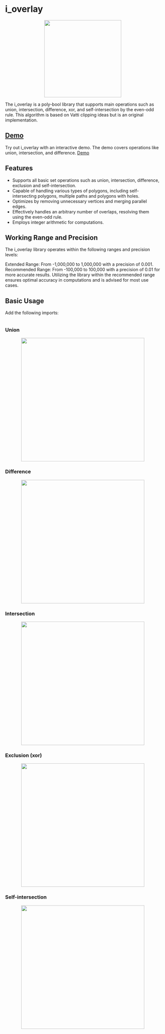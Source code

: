 # i_overlay

<p align="center">
<img src="https://github.com/iShape-Rust/i_overlay/blob/main/Readme/balloons.svg" width="250"/>
</p>
The i_overlay is a poly-bool library that supports main operations such as union, intersection, difference, xor, and self-intersection by the even-odd rule. This algorithm is based on Vatti clipping ideas but is an original implementation.

## [Demo](https://ishape-rust.github.io/iShape-js/demo/stars_demo.html)
Try out i_overlay with an interactive demo. The demo covers operations like union, intersection, and difference.
[Demo](https://ishape-rust.github.io/i_shape_js/demo/stars_demo.html)


## Features

- Supports all basic set operations such as union, intersection, difference, exclusion and self-intersection.
- Capable of handling various types of polygons, including self-intersecting polygons, multiple paths and polygons with holes.
- Optimizes by removing unnecessary vertices and merging parallel edges.
- Effectively handles an arbitrary number of overlaps, resolving them using the even-odd rule.
- Employs integer arithmetic for computations.



## Working Range and Precision
The i_overlay library operates within the following ranges and precision levels:

Extended Range: From -1,000,000 to 1,000,000 with a precision of 0.001.
Recommended Range: From -100,000 to 100,000 with a precision of 0.01 for more accurate results.
Utilizing the library within the recommended range ensures optimal accuracy in computations and is advised for most use cases.



## Basic Usage

Add the following imports:
```rust

```

### Union
<p align="center">
<img src="https://github.com/iShape-Rust/i_overlay/blob/main/Readme/union.svg" width="400"/>
</p>

### Difference
<p align="center">
<img src="https://github.com/iShape-Rust/i_overlay/blob/main/Readme/difference.svg" width="400"/>
</p>

### Intersection
<p align="center">
<img src="https://github.com/iShape-Rust/i_overlay/blob/main/Readme/intersection.svg" width="400"/>
</p>

### Exclusion (xor)
<p align="center">
<img src="https://github.com/iShape-Rust/i_overlay/blob/main/Readme/exclusion.svg" width="400"/>
</p>

### Self-intersection
<p align="center">
<img src="https://github.com/iShape-Rust/i_overlay/blob/main/Readme/self-intersecting.svg" width="400"/>
</p>

